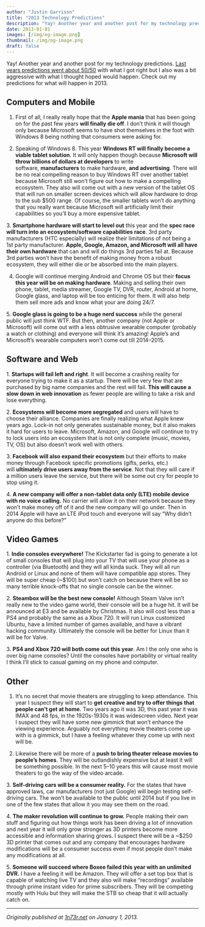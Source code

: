 ```yaml
---
author: "Justin Garrison"
title: "2013 Technology Predictions"
description: "Yay! Another year and another post for my technology predictions."
date: 2013-01-01
images: [/img/og-image.png]
thumbnail: /img/og-image.png
draft: false
---
```


Yay! Another year and another post for my technology predictions. [Last years predictions went about 50/50](http://1n73r.net/2012/01/01/2012-technology-predicitons/) with what I got right but I also was a bit aggressive with what I thought hoped would happen. Check out my predictions for what will happen in 2013.

## Computers and Mobile

1. First of all, I really really hope that the **Apple mania** that has been going on for the past few years **will finally die off**. I don’t think it will though only because Microsoft seems to have shot themselves in the foot with Windows 8 being nothing that consumers were asking for.

2. Speaking of Windows 8. This year **Windows RT will finally become a viable tablet solution**. It will only happen though because **Microsoft will throw billions of dollars at developers** to write software, **manufacturers** to make hardware, **and advertising**. There will be no real compelling reason to buy Windows RT over another tablet because Microsoft still won’t figure out how to make a compelling ecosystem. They also will come out with a new version of the tablet OS that will run on smaller screen devices which will allow hardware to drop to the sub $500 range. Of course, the smaller tablets won’t do anything that you really want because Microsoft will artificially limit their capabilities so you’ll buy a more expensive tablet.

3. **Smartphone hardware will start to level out** this year and the **spec race will turn into an ecosystem/software capabilities race**. 3rd party manufacturers (HTC especially) will realize their limitations of not being a 1st party manufacturer. **Apple, Google, Amazon, and Microsoft will all have their own hardware** that can and will do things 3rd parties fail at. Because 3rd parties won’t have the benefit of making money from a robust ecosystem, they will either die or be absorbed into the main players.

4. Google will continue merging Android and Chrome OS but their **focus this year will be on making hardware**. Making and selling their own phone, tablet, media streamer, Google TV, DVR, router, Android at home, Google glass, and laptop will be too enticing for them. It will also help them sell more ads and know what your are doing 24/7.

5. **Google glass is going to be a huge nerd success** while the general public will just think WTF. But then, another company (not Apple or Microsoft) will come out with a less obtrusive wearable computer (probably a watch or clothing) and everyone will think it’s amazing! Apple’s and Microsoft’s wearable computers won’t come out till 2014–2015.

## Software and Web

1. **Startups will fail left and right**. It will become a crashing reality for everyone trying to make it as a startup. There will be very few that are purchased by big name companies and the rest will fail. **This will cause a slow down in web innovation** as fewer people are willing to take a risk and lose everything.

2. **Ecosystems will become more segregated** and users will have to choose their alliance. Companies are finally realizing what Apple knew years ago. Lock-in not only generates sustainable money, but it also makes it hard for users to leave. Microsoft, Amazon, and Google will continue to try to lock users into an ecosystem that is not only complete (music, movies, TV, OS) but also doesn’t work well with others.

3. **Facebook will also expand their ecosystem** but their efforts to make money through Facebook specific promotions (gifts, perks, etc.) will **ultimately drive users away from the service**. Not that they will care if a million users leave the service, but there will be some out cry for people to stop using it.

4. **A new company will offer a non-tablet data only (LTE) mobile device with no voice calling.** No carrier will allow it on their network because they won’t make money off of it and the new company will go under. Then in 2014 Apple will have an LTE iPod touch and everyone will say “Why didn’t anyone do this before?”

## Video Games

1. **Indie consoles everywhere!** The Kickstarter fad is going to generate a lot of small consoles that will plug into your TV that will use your phone as a controller (via Bluetooth) and they will all kinda suck. They will all run Android or Linux and none of them will have compatible app stores. They will be super cheap (~$100) but won’t catch on because there will be so many terrible knock-offs that no single console can be the winner.

2. **Steambox will be the best new console!** Although Steam Valve isn’t really new to the video game world, their console will be a huge hit. It will be announced at E3 and be available by Christmas. It also will cost less than a PS4 and probably the same as a Xbox 720. It will run Linux customized Ubuntu, have a limited number of games available, and have a vibrant hacking community. Ultimately the console will be better for Linux than it will be for Valve.

3. **PS4 and Xbox 720 will both come out this year**. Am I the only one who is over big name consoles? Until the consoles have portability or virtual reality I think I’ll stick to casual gaming on my phone and computer.

## Other

1. It’s no secret that movie theaters are struggling to keep attendance. This year I suspect they will start to **get creative and try to offer things that people can’t get at home**. Two years ago it was 3D, this past year it was IMAX and 48 fps, in the 1920s-1930s it was widescreen video. Next year I suspect they will have some new gimmick that won’t enhance the viewing experience. Arguably not everything movie theaters come up with is a gimmick, but I have a feeling whatever they come up with next will be.

2. Likewise there will be more of a **push to bring theater release movies to people’s homes**. They will be outlandishly expensive but at least it will be something possible. In the next 5–10 years this will cause most movie theaters to go the way of the video arcade.

3. **Self-driving cars will be a consumer reality.** For the states that have approved laws, car manufacturers (not just Google) will begin testing self-driving cars. The won’t be available to the public until 2014 but if you live in one of the few states that allow it you may see them on the road.

4. **The maker revolution will continue to grow.** People making their own stuff and figuring out how things work has been driving a lot of innovation and next year it will only grow stronger as 3D printers become more accessible and information sharing grows. I suspect there will be a ~$250 3D printer that comes out and any company that encourages hardware modifications will be a consumer success even if most people don’t make any modifications at all.

5. **Someone will succeed where Boxee failed this year with an unlimited DVR.** I have a feeling it will be Amazon. They will offer a set top box that is capable of watching live TV and they also will make “recordings” available through prime instant video for prime subscribers. They will be competing mostly with Hulu but they will make the STB so cheap that it will actually catch on.

---

_Originally published at [1n73r.net](http://1n73r.net/2013/01/01/2013-technology-predictions/) on January 1, 2013._
